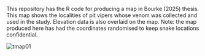 This repository has the R code for producing a map in Bourke (2025) thesis. This map shows the localities of pit vipers whose venom was collected and used in the study. Elevation data is also overlaid on the map. Note: the map produced here has had the coordinates randomised to keep snake locations confidential. 

![tmap01](https://github.com/user-attachments/assets/2fdd4996-ae36-4b33-a2f7-d3c5475dcf32)
